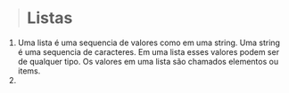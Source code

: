 > # Listas

1. Uma lista é uma sequencia de valores como em uma string. Uma string é uma sequencia de caracteres. Em uma lista esses valores podem ser de qualquer tipo. Os valores em uma lista são chamados elementos ou items.
2.  
